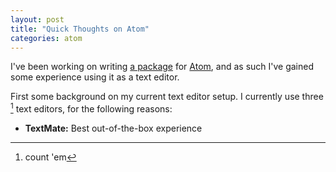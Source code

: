 ```yaml
---
layout: post
title: "Quick Thoughts on Atom"
categories: atom
---
```


I've been working on writing [a package](https://github.com/robenkleene/toggle-packages) for [Atom](https://atom.io/), and as such I've gained some experience using it as a text editor.

First some background on my current text editor setup. I currently use three [^1]  text editors, for the following reasons:

* **TextMate:** Best out-of-the-box experience

[^1]: count 'em
